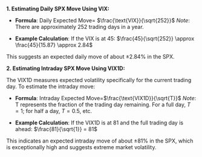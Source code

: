 **1. Estimating Daily SPX Move Using VIX:**

- **Formula**: Daily Expected Move= $\frac{\text{VIX}}{\sqrt{252}}$
    _Note_: There are approximately 252 trading days in a year.​

- **Example Calculation**: If the VIX is at 45:​ $\frac{45}{\sqrt{252}} \approx \frac{45}{15.87} \approx 2.84$

This suggests an expected daily move of about ±2.84% in the SPX.​


**2. Estimating Intraday SPX Move Using VIX1D:**

The VIX1D measures expected volatility specifically for the current trading day. To estimate the intraday move:​
- **Formula**: Intraday Expected Move=$\frac{\text{VIX1D}}{\sqrt{T}}$
    _Note_: T represents the fraction of the trading day remaining. For a full day, $T=1$; for half a day, $T=0.5$, etc.​

- **Example Calculation**: If the VIX1D is at 81 and the full trading day is ahead:​   $\frac{81}{\sqrt{1}} = 81$​

This indicates an expected intraday move of about ±81% in the SPX, which is exceptionally high and suggests extreme market volatility.​


